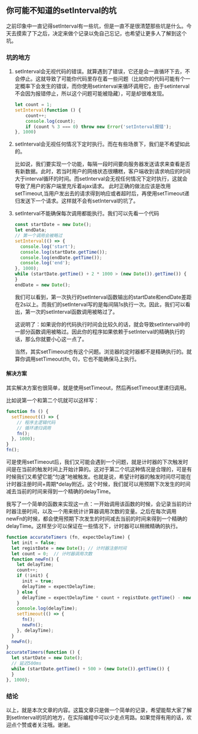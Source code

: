 ## 你可能不知道的setInterval的坑

之前印象中一直记得setInterval有一些坑，但是一直不是很清楚那些坑是什么。今天去摸索了下之后，决定来做个记录以免自己忘记，也希望让更多人了解到这个坑。

### 坑的地方

1. setInterval会无视代码的错误。就算遇到了错误，它还是会一直循环下去，不会停止。这就导致了可能你代码里存在着一些问题（比如你的代码可能有个一定概率下会发生的错误，而你使用setinterval来循环调用它，由于setinterval不会因为报错停止，所以这个问题可能被隐藏），可是却很难发现。

   ```javascript
   let count = 1;
   setInterval(function () {
       count++;
       console.log(count);
       if (count % 3 === 0) throw new Error('setInterval报错');
   }, 1000)
   ```

1. setInterval会无视任何情况下定时执行。而在有些场景下，我们是不希望如此的。

   比如说，我们要实现一个功能，每隔一段时间要向服务器发送请求来查看是否有新数据。此时，若当时用户的网络状态很糟糕，客户端收到请求响应的时间大于interval循环的时间。而setInterval会无视任何情况下定时执行，这就会导致了用户的客户端里充斥着ajax请求。
   此时正确的做法应该是改用setTimeout,当用户发出去的请求得到响应或者超时后，再使用setTimeout递归发送下一个请求。这样就不会有setInterval的坑了。

2. setInterval不能确保每次调用都能执行。我们可以先看一个代码

   ```javascript
   const startDate = new Date();
   let endData;
   // 第一个调用会被略过
   setInterval(() => {
     console.log('start');
     console.log(startDate.getTime());
     console.log(endDate.getTime());
     console.log('end');
   }, 1000);
   while (startDate.getTime() + 2 * 1000 > (new Date()).getTime()) {
   }
   endDate = new Date();
   ```

   我们可以看到，第一次执行的setInterval函数输出的startDate和endDate差距在2s以上。而我们的setInterval写的是每间隔1s执行一次。因此，我们可以看出，第一次的setInterval函数调用被略过了。

   这说明了：如果说你的代码执行时间会比较久的话，就会导致setInterval中的一部分函数调用被略过。因此你的程序如果依赖于setInterval的精确执行的话，那么你就要小心这一点了。

   当然，其实setTimeout也有这个问题。浏览器的定时器都不是精确执行的。就算你调用setTimeout(fn, 0)，它也不能确保马上执行。

#### 解决方案

其实解决方案也很简单，就是使用setTimeout，然后再setTimeout里递归调用。

比如说第一个和第二个坑就可以这样写：

```javascript
function fn () {
  setTimeout(() => {
    // 程序主逻辑代码
    // 循环递归调用
    fn();
  }, 1000);
}
fn();
```

可是使用setTimeout后，我们又可能会遇到一个问题，就是计时器的下次触发时间是在当前的触发时间上开始计算的。这对于第二个坑这种情况是合理的，可是有时候我们又希望它能“匀速”地被触发。也就是说，希望计时器的触发时间尽可能在计时器注册时间+周期*delay附近。这个时候，我们就可以用预期下次发生的时间减去当前的时间来得到一个精确的delayTime。

我写了一个简单的函数来实现这一点：一开始调用该函数的时候，会记录当前的计时器注册时间，以及一个用来统计计算器调用次数的变量。之后在每次调用newFn的时候，都会使用预期下次发生的时间减去当前的时间来得到一个精确的delayTime。这样至少可以保证在一些情况下，计时器可以稍微精确的执行。

```javascript
function accurateTimers (fn, expectDelayTime) {
  let init = false;
  let registDate = new Date(); // 计时器注册时间
  let count = 0;  // 计时器调用次数
  function newFn() {
    let delayTime;
    count++;
    if (!init) {
      init = true;
      delayTime = expectDelayTime;
    } else {
      delayTime = expectDelayTime * count + registDate.getTime() - new Date().getTime();
    }
    console.log(delayTime);
    setTimeout(() => {
      fn();
      newFn();
    }, delayTime);
  }
  newFn();
}
accurateTimers(function () {
  let startDate = new Date();
  // 延迟500ms
  while (startDate.getTime() + 500 > (new Date()).getTime()) {
  }
}, 1000);
```

### 结论

以上，就是本次文章的内容。这篇文章只是做一个简单的记录，希望能帮大家了解到setInterval的坑的地方，在实际编程中可以少走点弯路。如果觉得有用的话，欢迎点个赞或者关注哦。谢谢。